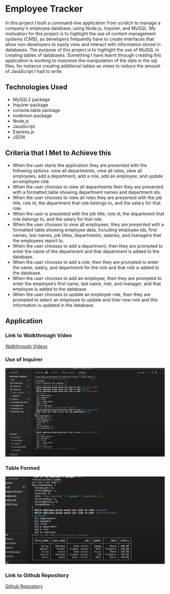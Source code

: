 # Employee Tracker

In this project I built a command-line application from scratch to manage a company's employee database, using Node.js, Inquirer, and MySQL. My motivation for this project is to highlight the use of content management systems (CMS), as developers frequently have to create interfaces that allow non-developers to easily view and interact with information stored in databases. The purpose of this project is to highlight the use of MySQL in creating tables of databases. Something I have learnt through creating this application is working to maximise the manipulation of the data in the sql files, for instance creating additional tables as views to reduce the amount of JavaScript I had to write. 

## Technologies Used

* MySQL2 package
* Inquirer package
* console.table package
* nodemon package
* Node.js
* JavaScript
* Express.js 
* JSON

## Criteria that I Met to Achieve this

* When the user starts the application they are presented with the following options: view all departments, view all roles, view all employees, add a department, add a role, add an employee, and update an employee role.
* When the user chooses to view all departments then they are presented with a formatted table showing department names and department ids.
* When the user chooses to view all roles they are presented with the job title, role id, the department that role belongs to, and the salary for that role.
* When the user is presented with the job title, role id, the department that role belongs to, and the salary for that role.
* When the user chooses to view all employees, they are presented with a formatted table showing employee data, including employee ids, first names, last names, job titles, departments, salaries, and managers that the employees report to.
* When the user chooses to add a department, then they are prompted to enter the name of the department and that department is added to the database.
* When the user chooses to add a role, then they are  prompted to enter the name, salary, and department for the role and that role is added to the database.
* When the user chooses to add an employee, then they are prompted to enter the employee’s first name, last name, role, and manager, and that employee is added to the database.
* When the user chooses to update an employee role, then they are prompted to select an employee to update and their new role and this information is updated in the database. 

## Application

### Link to Walkthrough Video
[Walkthrough Videos](https://drive.google.com/file/d/14OtyBqN__AYTHKlLahso-SlcV5Hg6Q3u/view)

### Use of Inquirer
![Use of Inquirer](./Assets/Inquirer.jpg)

### Table Formed
![Table Formed](./Assets/Table.jpg)

### Link to Github Repository
[Github Repository](https://github.com/LisaCR01/Employee-Tracker.git)
